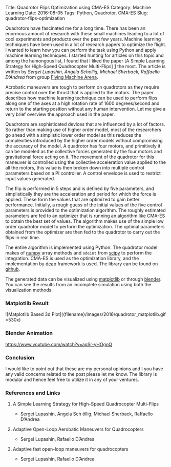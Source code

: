 Title: Quadrotor Flips Optimization using CMA-ES
Category: Machine Learning
Date: 2016-08-05
Tags: Python, Quadrotor, CMA-ES
Slug: quadrotor-flips-optimization


Quadrotors have fascinated me for a long time. There has been an enormous amount of research with these small machines leading to a lot of cool experiments and products over the past few years. Machine learning techniques have been used in a lot of research papers to optimize the flight. I wanted to learn how you can perform the task using Python and apply machine learning techniques. I started hunting for articles on this topic and among the humongous list, I found that I liked the paper [A Simple Learning Strategy for High-Speed Quadrocopter Multi-Flips] [1] the most. The article is written by *Sergei Lupashin, Angela Schollig, Michael Sherback, Raffaello D’Andrea* from group [Flying Machine Arena](http://flyingmachinearena.org/).

Acrobatic maneuvers are tough to perform on quadrotors as they require precise control over the thrust that is applied to the motors. The paper describes how machine learning technique can be used to perform flips along one of the axes at a high rotation rate of 1600 degrees/second and return to the starting position without any human intervention. Let me give a very brief overview the approach used in the paper.

Quadrotors are sophisticated devices that are influenced by a lot of factors. So rather than making use of higher order model, most of the researchers go ahead with a simplistic lower order model as this reduces the complexities introduced by the higher order models without compromising the accuracy of the model. A quadrotor has four motors, and primitively it can be modeled as the collective forces generated by the four motors and gravitational force acting on it. The movement of the quadrotor for this maneuver is controlled using the collective acceleration value applied to the all the motors, this value is then broken down into multiple control parameters based on a PI controller. A control envelope is used to restrict input values generated.

The flip is performed in 5 steps and is defined by five parameters, and simplistically they are the acceleration and period for which the force is applied. These form the values that are optimized to gain better performance. Initially, a rough guess of the initial values of the five control parameters is provided to the optimization algorithm. The roughly estimated parameters are fed to an optimizer that is running an algorithm like CMA-ES to obtain the best set of values. The algorithm makes use of the simple low order quadrotor model to perform the optimization. The optimal parameters obtained from the optimizer are then fed to the quadrotor to carry out the flips in real time.

The entire algorithm is implemented using Python. The quadrotor model makes of [numpy](http://www.numpy.org/) array methods and `odeint` from [scipy](https://www.scipy.org/) to perform the integration. CMA-ES is used as the optimization library, and the implementation by [deap](https://github.com/DEAP/deap) framework is used. The library can be found on [github](https://github.com/nikhilkalige/quadrotor).

The generated data can be visualized using [matplotlib](http://matplotlib.org/) or through [blender](http://blender.org/). You can see the results from an incomplete simulation using both the visualization methods

### Matplotlib Result
![Matplotlib Based 3d Plot]({filename}/images/2016/quadrotor_matplotlib.gif =530x)

### Blender Animation
https://www.youtube.com/watch?v=aoSr-yHOgnQ

### Conclusion
I would like to point out that these are my personal opinions and I you have any valid concerns related to the post please let me know. The library is modular and hence feel free to utilize it in any of your ventures.

### References and Links
1. A Simple Learning Strategy for High-Speed Quadrocopter Multi-Flips
    - Sergei Lupashin, Angela Sch ̈ollig, Michael Sherback, Raffaello D’Andrea
2. Adaptive Open-Loop Aerobatic Maneuvers for Quadrocopters
    - Sergei Lupashin, Rafaello D’Andrea
3. Adaptive fast open-loop maneuvers for quadrocopters
    - Sergei Lupashin, Rafaello D’Andrea


   [1]: http://flyingmachinearena.org/wp-content/publications/2010/lupashin2010-AdaptiveFlips.pdf
